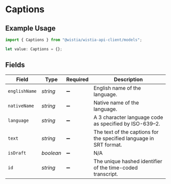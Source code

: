 # Captions

## Example Usage

```typescript
import { Captions } from "@wistia/wistia-api-client/models";

let value: Captions = {};
```

## Fields

| Field                                                              | Type                                                               | Required                                                           | Description                                                        |
| ------------------------------------------------------------------ | ------------------------------------------------------------------ | ------------------------------------------------------------------ | ------------------------------------------------------------------ |
| `englishName`                                                      | *string*                                                           | :heavy_minus_sign:                                                 | English name of the language.                                      |
| `nativeName`                                                       | *string*                                                           | :heavy_minus_sign:                                                 | Native name of the language.                                       |
| `language`                                                         | *string*                                                           | :heavy_minus_sign:                                                 | A 3 character language code as specified by ISO-639–2.             |
| `text`                                                             | *string*                                                           | :heavy_minus_sign:                                                 | The text of the captions for the specified language in SRT format. |
| `isDraft`                                                          | *boolean*                                                          | :heavy_minus_sign:                                                 | N/A                                                                |
| `id`                                                               | *string*                                                           | :heavy_minus_sign:                                                 | The unique hashed identifier of the time-coded transcript.         |